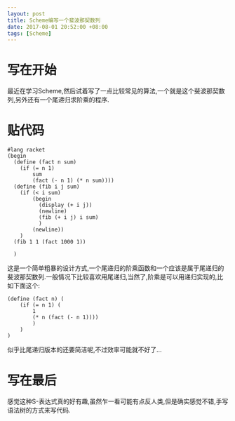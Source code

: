 ```yaml
---
layout: post
title: Scheme编写一个斐波那契数列
date: 2017-08-01 20:52:00 +08:00
tags: [Scheme]
---
```


# 写在开始
最近在学习Scheme,然后试着写了一点比较常见的算法,一个就是这个斐波那契数列,另外还有一个尾递归求阶乘的程序.

# 贴代码
```
#lang racket
(begin
  (define (fact n sum)
    (if (= n 1)
        sum
        (fact (- n 1) (* n sum))))
  (define (fib i j sum)
    (if (< i sum)
        (begin
          (display (+ i j))
          (newline)
          (fib (+ i j) i sum)
          )
        (newline))
    )
  (fib 1 1 (fact 1000 1))

  )
```

这是一个简单粗暴的设计方式,一个尾递归的阶乘函数和一个应该是属于尾递归的斐波那契数列.一般情况下比较喜欢用尾递归,当然了,阶乘是可以用递归实现的,比如下面这个:
```
(define (fact n) (
    (if (= n 1) (
        1
        (* n (fact (- n 1))))
        )
    )
)
```
似乎比尾递归版本的还要简洁呢,不过效率可能就不好了...

# 写在最后
感觉这种S-表达式真的好有趣,虽然乍一看可能有点反人类,但是确实感觉不错,手写语法树的方式来写代码.
